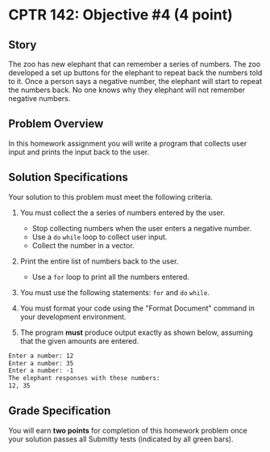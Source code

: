 # CPTR 142: Objective #4 (4 point)

## Story

The zoo has new elephant that can remember a series of numbers.
The zoo developed a set up buttons for the elephant to repeat back the numbers told to it.
Once a person says a negative number, the elephant will start to repeat the numbers back.
No one knows why they elephant will not remember negative numbers.

## Problem Overview

In this homework assignment you will write a program that collects user input and prints the input back to the user.

## Solution Specifications

Your solution to this problem must meet the following criteria.

1. You must collect the a series of numbers entered by the user.

    * Stop collecting numbers when the user enters a negative number.
    * Use a `do` `while` loop to collect user input.
    * Collect the number in a vector.

1. Print the entire list of numbers back to the user.

    * Use a `for` loop to print all the numbers entered.

1. You must use the following statements: `for` and `do` `while`.

1. You must format your code using the "Format Document" command in your development environment.

1. The program **must** produce output exactly as shown below, assuming that the given amounts are entered.

```html
Enter a number: 12
Enter a number: 35
Enter a number: -1
The elephant responses with these numbers:
12, 35
```

## Grade Specification

You will earn **two points** for completion of this homework problem once your solution passes all Submitty tests (indicated by all green bars).
